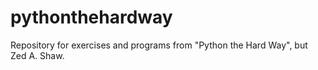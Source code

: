 # pythonthehardway
Repository for exercises and programs from "Python the Hard Way", but Zed A. Shaw.
